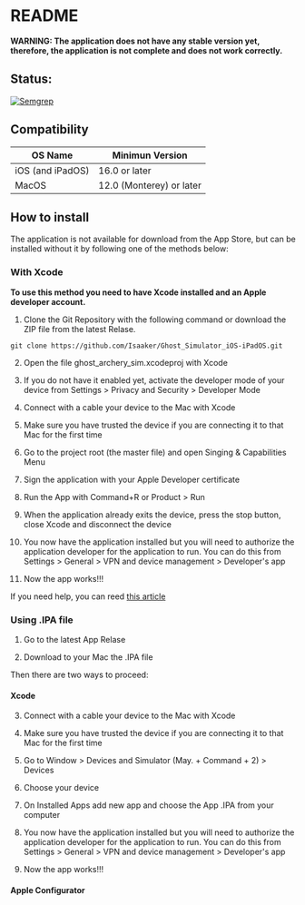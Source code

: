 # README

**WARNING: The application does not have any stable version yet, therefore, the application is not complete and does not work correctly.**

## Status:

[![Semgrep](https://github.com/Isaaker/Ghost_Simulator_ES/actions/workflows/semgrep.yml/badge.svg)](https://github.com/Isaaker/Ghost_Simulator_ES/actions/workflows/semgrep.yml)

## Compatibility

| OS Name | Minimun Version |
|--|--|
| iOS (and iPadOS) | 16.0 or later|
| MacOS | 12.0 (Monterey) or later |

## How to install

The application is not available for download from the App Store, but can be installed without it by following one of the methods below:

### With Xcode

**To use this method you need to have Xcode installed and an Apple developer account.**

1. Clone the Git Repository with the following command or download the ZIP file from the latest Relase.

`git clone https://github.com/Isaaker/Ghost_Simulator_iOS-iPadOS.git`

2. Open the file ghost_archery_sim.xcodeproj with Xcode

3. If you do not have it enabled yet, activate the developer mode of your device from Settings > Privacy and Security > Developer Mode

4. Connect with a cable your device to the Mac with Xcode

5. Make sure you have trusted the device if you are connecting it to that Mac for the first time

6. Go to the project root (the master file) and open Singing & Capabilities Menu

7. Sign the application with your Apple Developer certificate

8. Run the App with Command+R or Product > Run

9. When the application already exits the device, press the stop button, close Xcode and disconnect the device

10. You now have the application installed but you will need to authorize the application developer for the application to run. You can do this from Settings > General > VPN and device management > Developer's app

11. Now the app works!!!

If you need help, you can reed [this article](https://developer.apple.com/documentation/xcode/running-your-app-in-simulator-or-on-a-device)

### Using .IPA file

1. Go to the latest App Relase

2. Download to your Mac the .IPA file

Then there are two ways to proceed:

#### Xcode

3. Connect with a cable your device to the Mac with Xcode

4. Make sure you have trusted the device if you are connecting it to that Mac for the first time

5. Go to Window > Devices and Simulator (May. + Command + 2) > Devices

6. Choose your device

7. On Installed Apps add new app and choose the App .IPA from your computer

8. You now have the application installed but you will need to authorize the application developer for the application to run. You can do this from Settings > General > VPN and device management > Developer's app

9. Now the app works!!!

#### Apple Configurator
